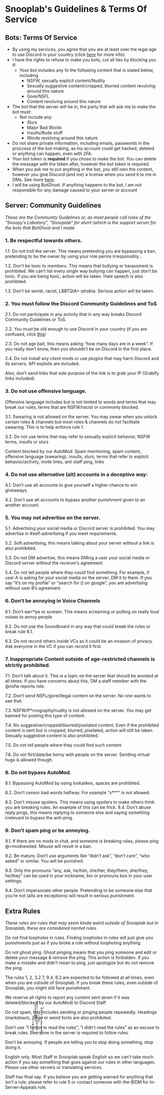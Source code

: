 # Snooplab's Guidelines & Terms Of Service

## Bots: Terms Of Service

* By using my services, you agree that you are at least over the legal age to use Discord in your country (click [here](https://support.discord.com/hc/en-us/articles/360040724612-Why-is-Discord-asking-for-my-birthday) for more info).
* I have the rights to refuse to make you bots, cut all ties by blocking you if:
  * Your bot includes any fo the following content that is stated below, including
    * NSFW, sexually explicit content/Nudity
    * Sexually suggestive content/cropped, blurred content revolving around this nature
    * Gore/NSFL
    * Content revolving around this nature
* The bot that the server will be in, the party that will ask me to make the bot must:
   * Not include any:
       * Slurs
       * Major Bad Words
       * Insults/Rude stuff
       * Words revolving around this nature
*  Do not share private information, including emails, passwords in the proccess of the bot-making, as my account could get hacked, deleted or anything can happen, even with 2FA.
* Your bot token is **required** if you chose to make the bot. You can delete the message with the token after, however the bot token is required.
* When you ask me to put anything in the bot, you still own the content, however you give Discord (and me) a license when you send it to me in DMs. See more [here](https://discord.com/terms#5).
* I will be using BotGhost. If anything happens to the bot, I am not responsible for any damage caused to your server or account


## Server: Community Guidelines
_These are the Community Guidelines or, as most people call rules of the "Snoopy's Labatory", "Snooplab" for short (which is the support server for the bots that BotGhost and I made_

### 1. Be respectful towards others. 

1.1. Do not troll the server. This means pretending you are bypassing a ban, pretending to be the owner by using your role perms irresponsibly…

1.2. Don’t be toxic to members. This means that bullying or harassment is prohibited. We can’t list every single way bullying can happen, just don’t be toxic. If you are being toxic, action will be taken. Hate speech is also prohibited.

1.3. Don’t be sexist, racist, LBBTQIA+-phobia. Serious action will be taken.

### 2. You must follow the Discord Community Guidelines and ToS
2.1. Do not participate in any activity that in any way breaks Discord Community Guidelines or ToS. 

2.2. You must be old enough to use Discord in your country (if you are confused, click [this](https://support.discord.com/hc/en-us/articles/360040724612-Why-is-Discord-asking-for-my-birthday))

2.3. Do not age bait, this means asking “how many days are in a week”. If you really don’t know, then you shouldn’t be on Discord in the first place.


2.4. Do not install any client mods or use plugins that may harm Discord and its servers. API exploits are included.

Also, don’t send links that sole purpose of the link is to grab your IP (Grabify links included)

### 3. Do not use offensive language.
Offensive language includes but is not limited to words and terms that may break our rules, terms that are NSFW/racist or commonly blocked.

3.1. Swearing is not allowed on the server. You may swear when you unlock certain roles & channels but most roles & channels do not facilitate swearing. This is to help enforce rule 1. 

3.2. Do not use terms that may refer to sexually explicit behavior, NSFW terms, insults or slurs

Content blocked by our AutoMod:
Spam mentioning, spam content, offensive language (swearing), insults, slurs, terms that refer to explicit behavior/activity, invite links, anti staff ping, links
 
### 4. Do not use alternative (alt) accounts in a deceptive way:

4.1. Don’t use alt accounts to give yourself a higher chance to win giveaways.

4.2. Don’t use alt accounts to bypass another punishment given to an another account.

### 5. You may not advertise on the server.

5.1. Advertising your social media or Discord server is prohibited. You may advertise in #self-advertising if you meet requirements.

5.2. Soft advertising, this means talking about your server without a link is also prohibited.

5.3. Do not DM advertise, this means DMing a user your social media or Discord server without the receiver’s agreement.

5.4. Do not tell people where they could find something. For example, if user A is asking for your social media on the server, DM it to them. If you say “it’s on my profile” or “search for () on google”, you are advertising without user B’s agreement.

### 6. Don’t be annoying in Voice Channels
6.1. Don’t earr*pe or scream. This means screaming or putting on really loud noises to annoy people

6.2. Do not use the Soundboard in any way that could break the rules or break rule 6.1.

6.3. Do not record others inside VCs as it could be an invasion of privacy. Ask everyone in the VC if you can record it first.

### 7. Inappropriate Content outside of age-restricted channels is strictly prohibited.

7.1. Don’t talk about it. This is a topic on the server that should be avoided at all times. If you have concerns about this, DM a staff member with the @nsfw reports role.

7.2. Don’t send NSFL/gore/illegal content on the server. No one wants to see that.

7.3. NSFW/P*rnography/nudity is not allowed on the server. You may get banned for posting this type of content.

7.4. No suggestive/cropped/blurred/pixelated content. Even if the prohibited content is sent but is cropped, blurred, pixelated, action will still be taken. Sexually suggestive content is also prohibited.

7.5. Do not tell people where they could find such content.

7.6. Do not flirt/date/be horny with people on the server. Sending virtual hugs is allowed though.

### 8. Do not bypass AutoMod.
 
8.1. Bypassing AutoMod by using lookalikes, spaces are prohibited.

8.2. Don’t censor bad words halfway. For example “s***” is not allowed.

8.3. Don’t misuse spoilers. This means using spoilers to make others think you are breaking rules. An example of this can be frick.
8.4. Don’t abuse reply pings, this means replying to someone else and saying something irrelevant to bypass the anti-ping.

### 9. Don’t spam ping or be annoying.

9.1. If there are no mods in chat, and someone is breaking rules, please ping @>modneeded. Misuse will result in a ban.

9.2. Be mature. Don’t use arguments like “didn’t ask”, “don’t care”, “who asked” or similar. You will be punished.
 
9.3. Only the pronouns “any, ask, he/him, she/her, they/them, she/they, he/they” can be used in your nickname, bio or pronouns box in your user settings.

9.4. Don’t impersonate other people. Pretending to be someone else that you’re not (alts are exceptions) will result in serious punishment.



## Extra Rules
*These rules are rules that may seem kinda weird outside of Snooplab but in Snooplab, these are considered normal rules.*

Do not find loopholes in rules. Finding loopholes in rules will just give you punishments just as if you broke a rule without loopholing anything.

Do not ghost ping. Ghost pinging means that you ping someone and edit or delete your message & remove the ping. This action is forbidden. If you make a mistake and didn’t mean to ping, just apologize but do not remove the ping.

The rules 1, 2, 3.2 7, 9.4, 6.3 are expected to be followed at all times, even when you are outside of Snooplab. If you break these rules, even outside of Snooplab, you might still face punishment.

We reserve all rights to report any content sent (even if it was deleted/blocked by our AutoMod) to Discord Staff

Do not spam, this includes sending or pinging people repeatedly. Headings (markdown), z̷̡͎̦̥͕͇͎̙͍͙̠̟̫͙͘͝͝ͅả̵̛̘͙͐͊̈̎̓̊̽̃́̎̌̕̚̚ͅl̷̨̧̬͎̳̣̠̭̲̱̒͛̈́͗͐̈́́̐̅͑̋͝g̵̨̰̓̓ó̶̧͖͖͙̙̭͕͓̟̟̯̪̺̫̰̍͆̀̄̿́͆̕͝ or weird fonts are also prohibited.

Don’t use “I forgot to read the rules”, “I didn’t read the rules” as an excuse to break rules. Everyone in the server is required to follow rules.

Don’t be annoying. If people are telling you to stop doing something, stop doing it.

English only. Most Staff in Snooplab speak English so we can’t take much action if you say something that goes against our rules in other languages. Please use other servers or translating services.

Staff has final say. If you believe you are getting warned for anything that isn’t a rule, please refer to rule 5 or contact someone with the @DM for In-Server-Appeals role.

